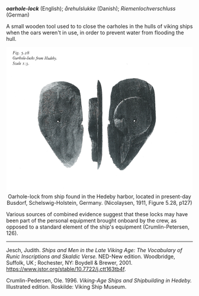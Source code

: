 **_oarhole-lock_** (English); _årehulslukke_ (Danish); _Riemenlochverschluss_ (German)


  A small wooden tool used to to close the oarholes in the hulls of viking ships when the oars weren't in use, in order to prevent water from flooding the hull.     

<div align="center">
  
  ![oarhole-lock from Hedeby ship](../images/Nicolaysen_Oarhole_lock.png)  
  Oarhole-lock from ship found in the Hedeby harbor, located in present-day Busdorf, Schelswig-Holstein, Germany. (Nicolaysen, 1911, Figure 5.28, p127)

</div>

  Various sources of combined evidence suggest that these locks may have been part of the personal equipment brought onboard by the crew, as opposed to a standard element of the ship's equipment (Crumlin-Petersen, 126).     

---

  Jesch, Judith. _Ships and Men in the Late Viking Age: The Vocabulary of Runic Inscriptions and Skaldic Verse._ NED-New edition. Woodbridge, Suffolk, UK ; Rochester, NY: 
Boydell & Brewer, 2001. https://www.jstor.org/stable/10.7722/j.ctt163tb4f.


  Crumlin-Pedersen, Ole. 1996. _Viking-Age Ships and Shipbuilding in Hedeby._ Illustrated edition. Roskilde: Viking Ship Museum.



